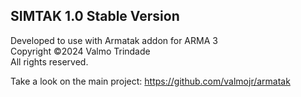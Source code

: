 ## SIMTAK 1.0 Stable Version

Developed to use with Armatak addon for ARMA 3  
Copyright ©2024 Valmo Trindade  
All rights reserved.  

Take a look on the main project: <https://github.com/valmojr/armatak>
